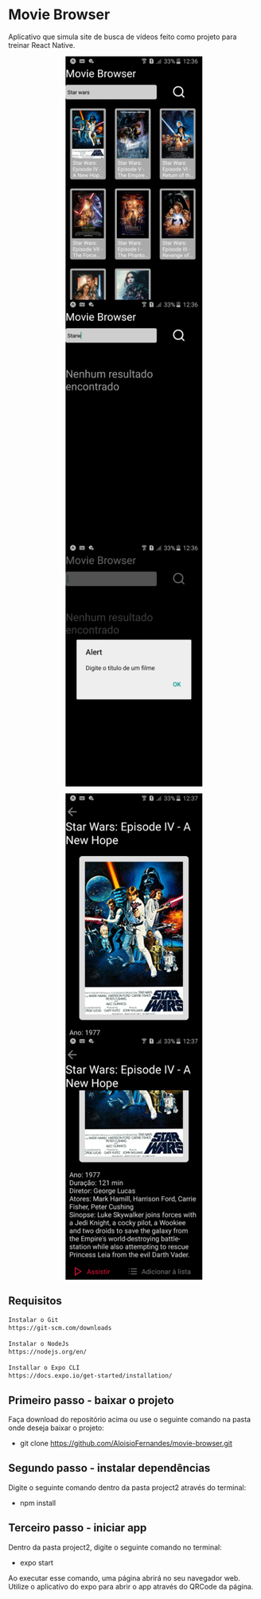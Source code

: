 # Movie Browser
 Aplicativo que simula site de busca de vídeos feito como projeto para treinar React Native.

 <p align="center">
  <img align="center" src=".github/Search.png" alt="Busca de Filmes" width="275" border="0">
  <img align="center" src=".github/NotFound.png" alt="Sem Resultados" width="275" border="0">
  <img align="center" src=".github/EmptyString.png" alt="Busca Vazia" width="275" border="0">
</p>
<p align="center">
  <img align="center" src=".github/DetailImage.png" alt="Poster do Filme" width="275" border="0">
  <img align="center" src=".github/DetailInfo.png" alt="Informações do Filme" width="275" border="0">
</p>

## Requisitos
    Instalar o Git
    https://git-scm.com/downloads

    Instalar o NodeJs
    https://nodejs.org/en/

    Installar o Expo CLI
    https://docs.expo.io/get-started/installation/

## Primeiro passo - baixar o projeto
Faça download do repositório acima ou use o seguinte comando na pasta onde deseja baixar o projeto:
 - git clone https://github.com/AloisioFernandes/movie-browser.git

## Segundo passo - instalar dependências
Digite o seguinte comando dentro da pasta project2 através do terminal:
 - npm install

## Terceiro passo - iniciar app
Dentro da pasta project2, digite o seguinte comando no terminal: 
 - expo start

Ao executar esse comando, uma página abrirá no seu navegador web. Utilize o aplicativo do expo para abrir o app através do QRCode da página.